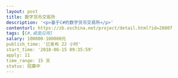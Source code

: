 ```yaml
---                
layout: post       
title: 数字货币交易所           
description: '<p>基于C#的数字货币交易所</p>'     
contenturl: https://zb.oschina.net/project/detail.html?id=20807      
tags: [C#,桌面应用]            
salary: 100000-100000元          
publish_time: '已发布 22 小时'         
start_time: '2018-06-15 09:35:59'           
apply: 11                   
time_range: 15 天              
status: 招募中                  
---                 
```

